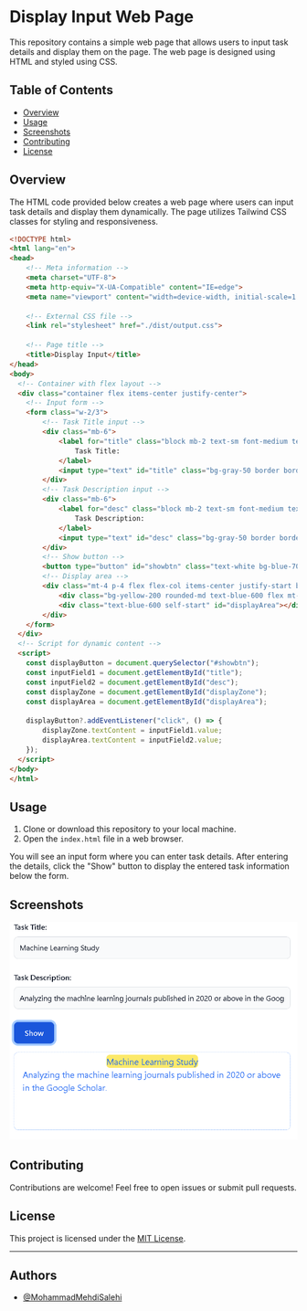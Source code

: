 
# Display Input Web Page

This repository contains a simple web page that allows users to input task details and display them on the page. The web page is designed using HTML and styled using CSS.

## Table of Contents

- [Overview](#overview)
- [Usage](#usage)
- [Screenshots](#screenshots)
- [Contributing](#contributing)
- [License](#license)

## Overview

The HTML code provided below creates a web page where users can input task details and display them dynamically. The page utilizes Tailwind CSS classes for styling and responsiveness.

```html
<!DOCTYPE html>
<html lang="en">
<head>
    <!-- Meta information -->
    <meta charset="UTF-8">
    <meta http-equiv="X-UA-Compatible" content="IE=edge">
    <meta name="viewport" content="width=device-width, initial-scale=1.0">
    
    <!-- External CSS file -->
    <link rel="stylesheet" href="./dist/output.css">
    
    <!-- Page title -->
    <title>Display Input</title>
</head>
<body>
  <!-- Container with flex layout -->
  <div class="container flex items-center justify-center">
    <!-- Input form -->
    <form class="w-2/3">
        <!-- Task Title input -->
        <div class="mb-6">
            <label for="title" class="block mb-2 text-sm font-medium text-gray-900 dark:text-white">
                Task Title:
            </label>
            <input type="text" id="title" class="bg-gray-50 border border-gray-300 text-gray-900 text-sm rounded-lg focus:ring-blue-500 focus:border-blue-500 block w-full p-2.5 dark:bg-gray-700 dark:border-gray-600 dark:placeholder-gray-400 dark:text-white dark:focus:ring-blue-500 dark:focus:border-blue-500" required>
        </div>
        <!-- Task Description input -->
        <div class="mb-6">
            <label for="desc" class="block mb-2 text-sm font-medium text-gray-900 dark:text-white">
                Task Description:
            </label>
            <input type="text" id="desc" class="bg-gray-50 border border-gray-300 text-gray-900 text-sm rounded-lg focus:ring-blue-500 focus:border-blue-500 block w-full p-2.5 dark:bg-gray-700 dark:border-gray-600 dark:placeholder-gray-400 dark:text-white dark:focus:ring-blue-500 dark:focus:border-blue-500" required>
        </div>
        <!-- Show button -->
        <button type="button" id="showbtn" class="text-white bg-blue-700 hover:bg-blue-800 focus:ring-4 focus:outline-none focus:ring-blue-300 font-medium rounded-lg text-sm w-full sm:w-auto px-5 py-2.5 text-center dark:bg-blue-600 dark:hover:bg-blue-700 dark:focus:ring-blue-800">Show</button>
        <!-- Display area -->
        <div class="mt-4 p-4 flex flex-col items-center justify-start border border-dashed border-blue-400 rounded-lg h-36">
            <div class="bg-yellow-200 rounded-md text-blue-600 flex mt-[-12px]" id="displayZone"></div>
            <div class="text-blue-600 self-start" id="displayArea"></div>
        </div>
    </form>
  </div>
  <!-- Script for dynamic content -->
  <script>
    const displayButton = document.querySelector("#showbtn");
    const inputField1 = document.getElementById("title");
    const inputField2 = document.getElementById("desc");
    const displayZone = document.getElementById("displayZone");
    const displayArea = document.getElementById("displayArea");
    
    displayButton?.addEventListener("click", () => {
        displayZone.textContent = inputField1.value;
        displayArea.textContent = inputField2.value;
    });
  </script>
</body>
</html>
```

## Usage

1. Clone or download this repository to your local machine.
2. Open the `index.html` file in a web browser.

You will see an input form where you can enter task details. After entering the details, click the "Show" button to display the entered task information below the form.

## Screenshots
![Image Link](./IMG/js08.png)

## Contributing

Contributions are welcome! Feel free to open issues or submit pull requests.

## License

This project is licensed under the [MIT License](LICENSE).

---
## Authors

- [@MohammadMehdiSalehi](https://github.com/mohammadmehdisalehi)




